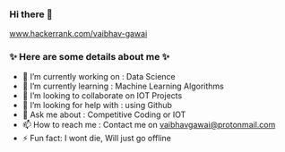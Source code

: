 ### Hi there 👋
www.hackerrank.com/vaibhav-gawai
<!--
**vaibhav-gawai/vaibhav-gawai** is a ✨ _special_ ✨ repository because its `README.md` (this file) appears on your GitHub profile.
-->

### ✨ Here are some details about me ✨

- 🔭 I’m currently working on : Data Science
- 🌱 I’m currently learning : Machine Learning Algorithms
- 👯 I’m looking to collaborate on IOT Projects
- 🤔 I’m looking for help with : using Github
- 💬 Ask me about : Competitive Coding or IOT
- 📫 How to reach me : Contact me on vaibhavgawai@protonmail.com
- ⚡ Fun fact: I wont die, Will just go offline
<!-- - 😄 Pronouns: ...-->


